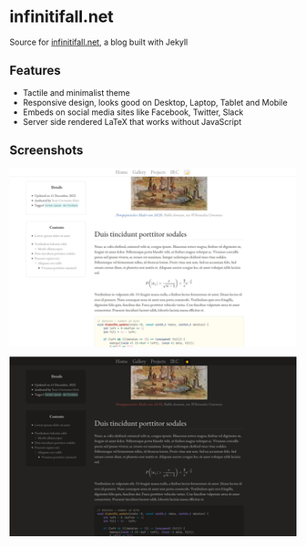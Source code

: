 # infinitifall.net

Source for [infinitifall.net](https://infinitifall.net/), a blog built with Jekyll

## Features

- Tactile and minimalist theme
- Responsive design, looks good on Desktop, Laptop, Tablet and Mobile
- Embeds on social media sites like Facebook, Twitter, Slack
- Server side rendered LaTeX that works without JavaScript


## Screenshots

![Light theme screenshot](assets/images/light.jpeg)

![Dark theme screenshot](assets/images/dark.jpeg)